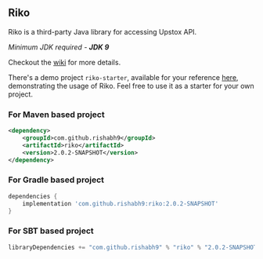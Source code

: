 ## Riko

Riko is a third-party Java library for accessing Upstox API.

*Minimum JDK required - __JDK 9__*

Checkout the [wiki](https://github.com/rishabh9/riko/wiki) for more details.

There's a demo project `riko-starter`, available for your reference [here](https://github.com/rishabh9/riko-starter), 
demonstrating the usage of Riko. Feel free to use it as a starter for your own project.

### For Maven based project

```xml
<dependency>
    <groupId>com.github.rishabh9</groupId>
    <artifactId>riko</artifactId>
    <version>2.0.2-SNAPSHOT</version>
</dependency>
```

### For Gradle based project
```groovy
dependencies {
    implementation 'com.github.rishabh9:riko:2.0.2-SNAPSHOT'
}
```

### For SBT based project
```scala
libraryDependencies += "com.github.rishabh9" % "riko" % "2.0.2-SNAPSHOT"
```